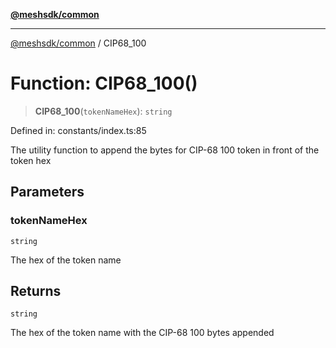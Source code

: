 [**@meshsdk/common**](../README.md)

***

[@meshsdk/common](../globals.md) / CIP68\_100

# Function: CIP68\_100()

> **CIP68\_100**(`tokenNameHex`): `string`

Defined in: constants/index.ts:85

The utility function to append the bytes for CIP-68 100 token in front of the token hex

## Parameters

### tokenNameHex

`string`

The hex of the token name

## Returns

`string`

The hex of the token name with the CIP-68 100 bytes appended
